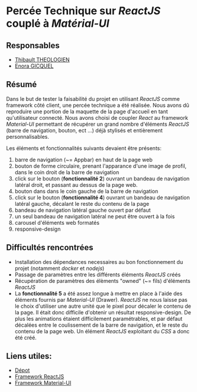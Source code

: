 # Percée Technique sur *ReactJS* couplé à *Matérial-UI*

## Responsables
* [Thibault THEOLOGIEN](https://github.com/MacBootglass)
* [Enora GICQUEL](https://github.com/Kahmeset)

## Résumé
Dans le but de tester la faisabilité du projet en utilisant *ReactJS* comme framework côté client, une percée technique a été réalisée. Nous avons dû reproduire une portion de la maquette de la page d'accueil en tant qu'utilisateur connecté.
Nous avons choisi de coupler *React* au framework *Material-UI* permettant de récupérer un grand nombre d'éléments *ReactJS* (barre de navigation, bouton, ect ...) déjà stylisés et entièrement personnalisables.

Les éléments et fonctionnalités suivants devaient être présents:
1. barre de navigation (~= Appbar) en haut de la page web
2. bouton de forme circulaire, prenant l'apparance d'une image de profil, dans le coin droit de la barre de navigation
3. click sur le bouton (**fonctionnalité 2**) ouvrant un bandeau de navigation latéral droit, et passant au dessus de la page web.
4. bouton dans dans le coin gauche de la barre de navigation
5. click sur le bouton (**fonctionnalité 4**) ouvrant un bandeau de navigation latéral gauche, décalant le reste du contenu de la page
6. bandeau de navigation latéral gauche ouvert par défaut
7. un seul bandeau de navigation  latéral ne peut être ouvert à la fois
8. carousel d'éléments web formatés
9. responsive-design

## Difficultés rencontrées
* Installation des dépendances necessaires au bon fonctionnement du projet (notamment *docker* et *nodejs*)
* Passage de paramètres entre les différents éléments *ReactJS* créés
* Récupération de paramètres des élèments "owned" (~= fils) d'éléments *ReactJS*
* La **fonctionnalité 5** a été assez longue à mettre en place à l'aide des éléments fournis par *Material-UI* (Drawer). *ReactJS* ne nous laisse pas le choix d'utiliser une autre unité que le pixel pour décaler le contenu de la page. Il était donc difficile d'obtenir un résultat responsive-design. De plus les animations étaient difficilement paramétrables, et par défaut décalées entre le coulissement de la barre de navigation, et le reste du contenu de la page web. Un élément *ReactJS* exploitant du *CSS* a donc été créé.

## Liens utiles:
* [Dépot](https://github.com/ASIJmEnnuie/PT_React.git)
* [Framework ReactJS](https://facebook.github.io/react/index.html)
* [Framework Material-UI](http://www.material-ui.com#/)

